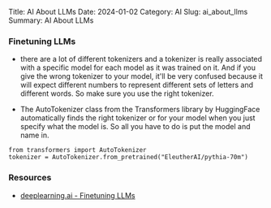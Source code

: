 Title: AI About LLMs
Date: 2024-01-02
Category: AI
Slug: ai_about_llms
Summary: AI About LLMs
<br>

### Finetuning LLMs
* there are a lot of different tokenizers and a tokenizer is really associated with 
a specific model for each model as it was trained on it. And if you give the wrong tokenizer to your model, it'll 
be very confused because it will expect different numbers to represent different sets of letters 
and different words. So make sure you use the right tokenizer.

* The AutoTokenizer class from the Transformers library by HuggingFace automatically finds the right tokenizer or for your 
model when you just specify what the model is. So all you have to do is put the model and name in.

```
from transformers import AutoTokenizer
tokenizer = AutoTokenizer.from_pretrained("EleutherAI/pythia-70m")
```


### Resources

* [deeplearning.ai - Finetuning LLMs](https://www.deeplearning.ai/short-courses/finetuning-large-language-models/)
